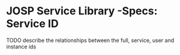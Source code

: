 # JOSP Service Library -Specs: Service ID

TODO describe the relationships between the full, service, user and instance ids
